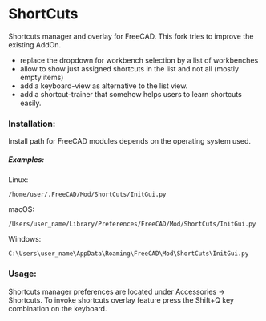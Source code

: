 # ShortCuts
Shortcuts manager and overlay for FreeCAD.
This fork tries to improve the existing AddOn.
- replace the dropdown for workbench selection by a list of workbenches
- allow to show just assigned shortcuts in the list and not all (mostly empty items)
- add a keyboard-view as alternative to the list view.
- add a shortcut-trainer that somehow helps users to learn shortcuts easily.

### Installation:

Install path for FreeCAD modules depends on the operating system used.

##### Examples:

Linux:

`/home/user/.FreeCAD/Mod/ShortCuts/InitGui.py`

macOS:

`/Users/user_name/Library/Preferences/FreeCAD/Mod/ShortCuts/InitGui.py`

Windows:

`C:\Users\user_name\AppData\Roaming\FreeCAD\Mod\ShortCuts\InitGui.py`


### Usage:

Shortcuts manager preferences are located under Accessories -> Shortcuts. To invoke shortcuts overlay feature press the Shift+Q key combination on the keyboard.
